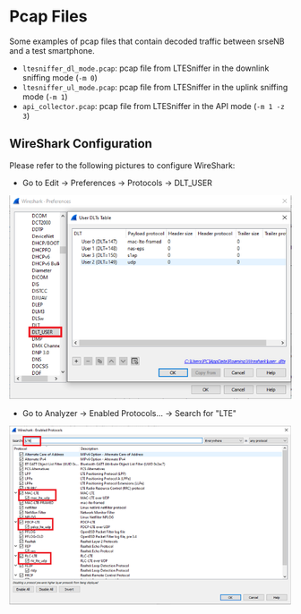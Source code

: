 
# Pcap Files

Some examples of pcap files that contain decoded traffic between srseNB and a test smartphone.
- ``ltesniffer_dl_mode.pcap``: pcap file from LTESniffer in the downlink sniffing mode (``-m 0``)
- ``ltesniffer_ul_mode.pcap``: pcap file from LTESniffer in the uplink sniffing mode (``-m 1``)
- ``api_collector.pcap``: pcap file from LTESniffer in the API mode (``-m 1 -z 3``)

## WireShark Configuration
Please refer to the following pictures to configure WireShark:
- Go to Edit -> Preferences -> Protocols -> DLT_USER
<p align="center">
  <img src="WireShark_configuration_1.PNG" alt="WireShark Configuration 1">
</p>

- Go to Analyzer -> Enabled Protocols... -> Search for "LTE"
<p align="center">
  <img src="WireShark_configuration_2.PNG" alt="WireShark Configuration 2">
</p>
